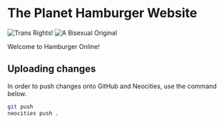 # The Planet Hamburger Website

![Trans Rights!](https://pride-badges.pony.workers.dev/static/v1?label=Trans+Rights%21&labelColor=%23555&stripeWidth=8&stripeColors=5BCEFA%2CF5A9B8%2CFFFFFF%2CF5A9B8%2C5BCEFA) ![A Bisexual Original](https://pride-badges.pony.workers.dev/static/v1?label=A+Bisexual+Original&labelColor=%23555&stripeWidth=8&stripeColors=D60270%2C9B4F96%2C0038A8)

Welcome to Hamburger Online!

## Uploading changes

In order to push changes onto GitHub and Neocities, use the command below.

```sh
git push
neocities push .
```  
